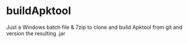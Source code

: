 # buildApktool

Just a Windows batch file & 7zip to clone and build Apktool from git and version the resulting .jar
